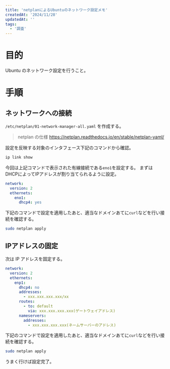 ```yaml
---
title: 'netplanによるUbuntuのネットワーク設定メモ'
createdAt: '2024/11/28'
updatedAt: ''
tags:
  - '調査'
---
```


# 目的

Ubuntu のネットワーク設定を行うこと。

# 手順

## ネットワークへの接続

`/etc/netplan/01-network-manager-all.yaml` を作成する。

> netplan の仕様 https://netplan.readthedocs.io/en/stable/netplan-yaml/

設定を反映する対象のインタフェース下記のコマンドから確認。

```sh
ip link show
```

今回は上記コマンドで表示された有線接続である`eno1`を設定する。
まずはDHCPによってIPアドレスが割り当てられるように設定。

```yaml
network:
  version: 2
  ethernets:
    eno1:
      dhcp4: yes
```

下記のコマンドで設定を適用したあと、適当なドメインあてに`curl`などを行い接続を確認する。

```sh
sudo netplan apply
```

## IPアドレスの固定

次は IP アドレスを固定する。

```yaml
network:
  version: 2
  ethernets:
    enp1:
      dhcp4: no
      addresses:
        - xxx.xxx.xxx.xxx/xx
      routes:
        - to: default
          via: xxx.xxx.xxx.xxx(ゲートウェイアドレス)
      nameservers:
        addresses:
          - xxx.xxx.xxx.xxx(ネームサーバーのアドレス)
```

下記のコマンドで設定を適用したあと、適当なドメインあてに`curl`などを行い接続を確認する。

```sh
sudo netplan apply
```

うまく行けば設定完了。